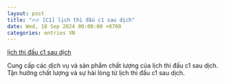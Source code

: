 ```yaml
---
layout: post
title: "🔥🔥 [C1] lịch thi đấu c1 sau dịch"
date: Wed, 18 Sep 2024 00:00:00 +0700
categories: entries VN
---
```

[lịch thi đấu c1 sau dịch](https://www.bienphong.com.vn/44312139.htm)

Cung cấp các dịch vụ và sản phẩm chất lượng của lịch thi đấu c1 sau dịch. Tận hưởng chất lượng và sự hài lòng từ lịch thi đấu c1 sau dịch.️

